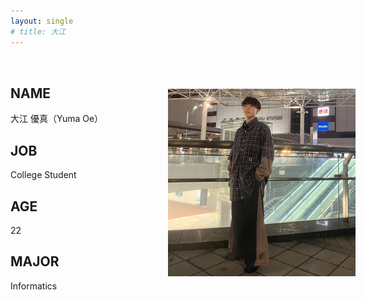 ```yaml
---
layout: single
# title: 大江 
---
```


<!-- # 大江 優真（Yuma Oe）

![profile](./assets/img/profile_main.jpg)

## JOB
College Student

## AGE
22

## MAJOR
Informatics -->

<div class="profile-container">
  <div class="profile-text">
    <h2>NAME</h2>
    <p>大江 優真（Yuma Oe）</p>
    <h2>JOB</h2>
    <p>College Student</p>
    <h2>AGE</h2>
    <p>22</p>
    <h2>MAJOR</h2>
    <p>Informatics</p>
    <!-- 他の情報もここに追加 -->
  </div>
  <div class="profile-image">
    <img src="./assets/img/others/profile_image.png" alt="プロフィール写真" />
  </div>
</div>
<style>
    .profile-container {
  display: flex;
  flex-wrap: wrap;
  justify-content: space-between;
  align-items: center;
  margin-top: 2rem;
}

    .profile-text {
    flex-basis: 50%;
    padding-right: 2rem;
    }

    .profile-image {
    flex-basis: 50%;
    text-align: right;
    }

    .profile-image img {
    max-width: 150%;
    height: auto;
    <!-- border-radius: 10px; /* 写真の角を丸める場合 */ -->
    }

    @media (max-width: 768px) {
    .profile-container {
        flex-direction: column;
    }

    .profile-image {
        text-align: center;
        margin-top: 1.5rem;
    }

    .profile-text {
        padding-right: 0;
    }
}

</style>